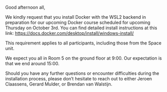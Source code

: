 Good afternoon all,
 
We kindly request that you install Docker with the WSL2 backend in preparation for our upcoming Docker course scheduled for upcoming Thursday on October 3rd.
You can find detailed install instructions at this link: https://docs.docker.com/desktop/install/windows-install/
 
This requirement applies to all participants, including those from the Space unit.
 
We expect you all in Room 5 on the ground floor at 9:00.
Our expectation is that we end around 15:00.
 
Should you have any further questions or encounter difficulties during the installation process, please don’t hesitate to reach out to either Jeroen Claassens, Gerard Mulder, or Brendan van Walstijn.
